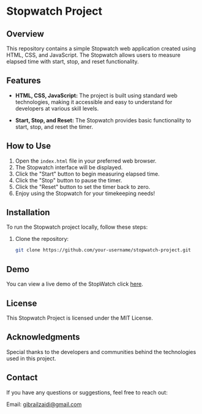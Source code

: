 # Stopwatch Project

## Overview

This repository contains a simple Stopwatch web application created using HTML, CSS, and JavaScript. The Stopwatch allows users to measure elapsed time with start, stop, and reset functionality.

## Features

- **HTML, CSS, JavaScript:** The project is built using standard web technologies, making it accessible and easy to understand for developers at various skill levels.

- **Start, Stop, and Reset:** The Stopwatch provides basic functionality to start, stop, and reset the timer.

## How to Use

1. Open the `index.html` file in your preferred web browser.
2. The Stopwatch interface will be displayed.
3. Click the "Start" button to begin measuring elapsed time.
4. Click the "Stop" button to pause the timer.
5. Click the "Reset" button to set the timer back to zero.
6. Enjoy using the Stopwatch for your timekeeping needs!

## Installation

To run the Stopwatch project locally, follow these steps:

1. Clone the repository:

   ```bash
   git clone https://github.com/your-username/stopwatch-project.git

## Demo
You can view a live demo of the StopWatch click [here](https://gibrail404.github.io/Stopwatch/).

## License

This Stopwatch Project is licensed under the MIT License.

## Acknowledgments

Special thanks to the developers and communities behind the technologies used in this project.

## Contact

If you have any questions or suggestions, feel free to reach out:

Email: gibrailzaidi@gmail.com

